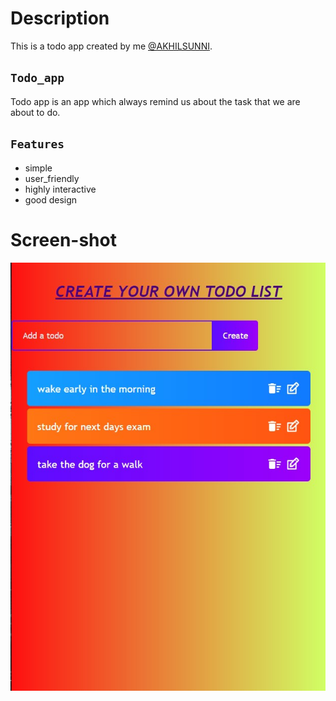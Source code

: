 # Description
This is a todo app created by me [@AKHILSUNNI](https://github.com/AKHILSUNNI).

## `Todo_app`

Todo app is an app which always remind us about the task that we are about to do.

## `Features`

- simple
- user_friendly
- highly interactive
- good design

# Screen-shot
![App Screenshot](https://github.com/AKHILSUNNI/Todo_app/blob/main/todo_preview.jpg)

